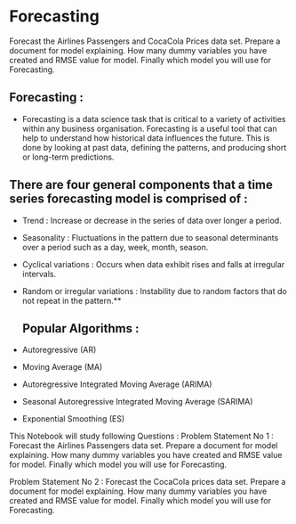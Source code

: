 # Forecasting
Forecast the Airlines Passengers and CocaCola Prices data set. Prepare a document for model explaining. How many dummy variables you have created and RMSE value for model. Finally which model you will use for Forecasting.

## **Forecasting :**
- Forecasting is a data science task that is critical to a variety of activities within any business organisation. Forecasting is a useful tool that can help to understand how historical data influences the future. This is done by looking at past data, defining the patterns, and producing short or long-term predictions.

## **There are four general components that a time series forecasting model is comprised of :**

- Trend : Increase or decrease in the series of data over longer a period.

- Seasonality : Fluctuations in the pattern due to seasonal determinants over a period such as a day, week, month, season.

- Cyclical variations : Occurs when data exhibit rises and falls at irregular intervals.

- Random or irregular variations : Instability due to random factors that do not repeat in the pattern.**

  ## **Popular Algorithms :**
- Autoregressive (AR)

- Moving Average (MA)

- Autoregressive Integrated Moving Average (ARIMA)

- Seasonal Autoregressive Integrated Moving Average (SARIMA)

- Exponential Smoothing (ES)

This Notebook will study following Questions :
Problem Statement No 1 :
Forecast the Airlines Passengers data set. Prepare a document for model explaining. How many dummy variables you have created and RMSE value for model. Finally which model you will use for Forecasting.

Problem Statement No 2 :
Forecast the CocaCola prices data set. Prepare a document for model explaining. How many dummy variables you have created and RMSE value for model. Finally which model you will use for Forecasting.
